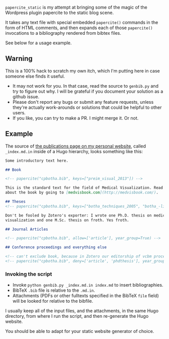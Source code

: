 `papercite_static` is my attempt at bringing some of the magic of the Wordpress
plugin papercite to the static blog scene.

It takes any text file with special embedded `papercite()` commands in the form
of HTML comments, and then expands each of those `papercite()` invocations to a
bibliography rendered from bibtex files.

See below for a usage example.

## Warning

This is a 100% hack to scratch my own itch, which I'm putting here in case
someone else finds it useful.

- It may not work for you. In that case, read the source to `genbib.py` and try
  to figure out why. I will be grateful if you document your solution as a
  github issue.
- Please don't report any bugs or submit any feature requests, unless they're
  actually work-arounds or solutions that could be helpful to other users.
- If you like, you can try to make a PR. I might merge it. Or not.

## Example

The source of [the publications page on my personal
website](https://charlbotha.com/publications/), called `_index.md.in` inside of
a Hugo hierarchy, looks something like this:

``` markdown
Some introductory text here.

## Book

<!-- papercite("cpbotha.bib", keys=["preim_visual_2013"]) -->

This is the standard text for the field of Medical Visualization. Read more
about the book by going to [medvisbook.com](http://medvisbook.com/).

## Theses
<!-- papercite("cpbotha.bib", keys=["botha_techniques_2005", "botha_-line_1999"]) -->

Don't be fooled by Zotero's exporter: I wrote one Ph.D. thesis on medical
visualization and one M.Sc. thesis on froth. Yes froth.

## Journal Articles

<!-- papercite("cpbotha.bib", allow=['article'], year_group=True) -->

## Conference proceedings and everything else

<!-- can't exclude book, because in Zotero our editorship of vcbm proceedings is a book -->
<!-- papercite("cpbotha.bib", deny=['article', 'phdthesis'], year_group=True) -->
```

### Invoking the script

- Invoke `python genbib.py _index.md.in index.md` to insert bibliographies.
- BibTeX `.bib` file is relative to the `.md.in`.
- Attachments (PDFs or other fulltexts specified in the BibTeX `file` field)
  will be looked for relative to the bibfile.

I usually keep all of the input files, and the attachments, in the same Hugo
directory, from where I run the script, and then re-generate the Hugo website.

You should be able to adapt for your static website generator of choice.
